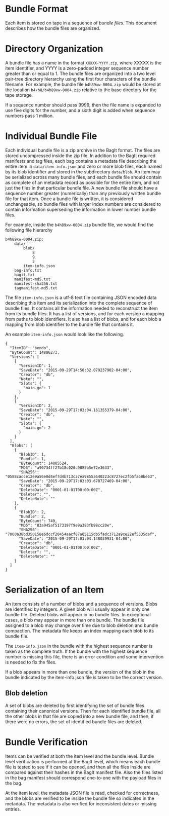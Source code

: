 Bundle Format
=============

Each item is stored on tape in a sequence of _bundle files_. This document
describes how the bundle files are organized.

# Directory Organization

A bundle file has a name in the format `XXXXX-YYYY.zip`, where XXXXX is the
item identifier, and YYYY is a zero-padded integer sequence number greater than
or equal to 1. The bundle files are organized into a two level pair-tree
directory hierarchy using the first four characters of the bundle filename. For
example, the bundle file `b4h89xw-0004.zip` would be stored at the location
`b4/h8/b4h89xw-0004.zip` relative to the base directory for the tape storage.

If a sequence number should pass 9999, then the file name is expanded to use
five digits for the number, and a sixth digit is added when sequence numbers
pass 1 million.

# Individual Bundle File

Each individual bundle file is a zip archive in the BagIt format. The files are
stored uncompressed inside the zip file. In addition to the BagIt required
manifests and tag files, each bag contains a metadata file describing the
entire item in `data/item-info.json` and zero or more blob files, each named by
its blob identifier and stored in the subdirectory `data/blob`. An item may be
serialized across many bundle files, and each bundle file should contain as
complete of an metadata record as possible for the entire item, and not just
the files in that particular bundle file. A new bundle file should have a
sequence number greater (numerically) than any previously written bundle file
for that item. Once a bundle file is written, it is considered unchangeable, so
bundle files with larger index numbers are considered to contain information
superseding the information in lower number bundle files.

For example, inside the `b4h89xw-0004.zip` bundle file, we would find the
following file hierarchy

    b4h89xw-0004.zip:
        data/
            blob/
                8
                9
                2
            item-info.json
        bag-info.txt
        bagit.txt
        manifest-md5.txt
        manifest-sha256.txt
        tagmanifest-md5.txt

The file `item-info.json` is a utf-8 text file containing JSON encoded data
describing this item and its serialization into the complete sequence of bundle
files. It contains all the information needed to reconstruct the item from its
bundle files. It has a list of versions, and for each version a mapping from
paths to blob identifiers. It also has a list of blobs, and for each blob a
mapping from blob identifier to the bundle file that contains it.

An example `item-info.json` would look like the following.

    {
      "ItemID": "bendo",
      "ByteCount": 14806273,
      "Versions": [
        {
          "VersionID": 1,
          "SaveDate": "2015-09-29T14:50:32.079237902-04:00",
          "Creator": "db",
          "Note": "",
          "Slots": {
            "main.go": 1
          }
        },
        {
          "VersionID": 2,
          "SaveDate": "2015-09-29T17:03:04.161355379-04:00",
          "Creator": "db",
          "Note": "",
          "Slots": {
            "main.go": 2
          }
        }
      ],
      "Blobs": [
        {
          "BlobID": 1,
          "Bundle": 1,
          "ByteCount": 14805524,
          "MD5": "a90734ff27b18c020c9885b5e72e3633",
          "SHA256": "0588cacce12e9a56e0d4ef7d4b713c27ea9855a640223c8727ec2fb5fa68be63",
          "SaveDate": "2015-09-29T17:03:03.678727469-04:00",
          "Creator": "db",
          "DeleteDate": "0001-01-01T00:00:00Z",
          "Deleter": "",
          "DeleteNote": ""
        },
        {
          "BlobID": 2,
          "Bundle": 2,
          "ByteCount": 749,
          "MD5": "83a945af5173197f9e9a383fb98cc20e",
          "SHA256": "7000a38bd350158e6dccf20454aacf87a05115db5fadc3712a9ce22ef5335daf",
          "SaveDate": "2015-09-29T17:03:04.148039931-04:00",
          "Creator": "db",
          "DeleteDate": "0001-01-01T00:00:00Z",
          "Deleter": "",
          "DeleteNote": ""
        }
      ]
    }


# Serialization of an Item

An item consists of a number of blobs and a sequence of versions. Blobs are
identified by integers. A given blob will usually appear in only one bundle
file. Deleted blobs will appear in no bundle files. In exceptional cases, a
blob may appear in more than one bundle. The bundle file assigned to a blob may
change over time due to blob deletion and bundle compaction. The metadata file
keeps an index mapping each blob to its bundle file.

The `item-info.json` in the bundle with the highest sequence number is taken as
the complete truth. If the bundle with the highest sequence number is missing
this file, there is an error condition and some intervention is needed to fix
the files.

If a blob appears in more than one bundle, the version of the blob in the
bundle indicated by the item-info.json file is taken to be the correct version.


## Blob deletion

A set of blobs are deleted by first identifying the set of bundle files
containing their canonical versions. Then for each identified bundle file, all
the other blobs in that file are copied into a new bundle file, and then, if
there were no errors, the set of identified bundle files are deleted.

# Bundle Verification

Items can be verified at both the item level and the bundle level. Bundle level
verification is performed at the BagIt level, which means each bundle file is
tested to see if it can be opened, and then all the files inside are compared
against their hashes in the BagIt manifest file. Also the files listed in
the bag manifest should correspond one-to-one with the payload files in the
bag.

At the item level, the metadata JSON file is read, checked for correctness, and
the blobs are verified to be inside the bundle file so indicated in the
metadata. The metadata is also verified for inconsistent dates or missing
entries.
